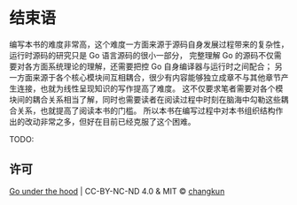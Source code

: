 # 结束语

编写本书的难度非常高，这个难度一方面来源于源码自身发展过程带来的复杂性，运行时源码的研究只是 Go 语言源码的很小一部分，
完整理解 Go 的源码不仅需要对各方面系统理论的理解，还需要把控 Go 自身编译器与运行时之间配合；
另一方面来源于各个核心模块间互相耦合，很少有内容能够独立成章不与其他章节产生连接，也就为线性呈现知识的写作提高了难度。
这不仅要求笔者需要对各个模块间的耦合关系相当了解，同时也需要读者在阅读过程中时刻在脑海中勾勒这些耦合关系，也就提高了阅读本书的门槛。
所以本书在编写过程中对本书组织结构作出的改动非常之多，但好在目前已经克服了这个困难。

TODO:

## 许可

[Go under the hood](https://github.com/changkun/go-under-the-hood) | CC-BY-NC-ND 4.0 & MIT &copy; [changkun](https://changkun.de)